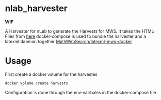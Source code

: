 # nlab_harvester
**WIP**

A Harvester for nLab to generate the Harvests for MWS.
It takes the HTML-Files from [here](https://github.com/ncatlab/nlab-content-html)
docker-compose is used to bundle the harvester and a latexml daemon together
[MathWebSearch/latexml-mws-docker](https://github.com/MathWebSearch/latexml-mws-docker)

# Usage 
First create a docker volume for the harvestes
```bash 
docker volume create harvests
```

Configuration is done through the env-varibales in the docker-compose file
